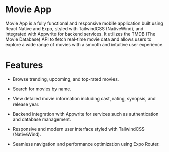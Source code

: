 
# Movie App
Movie App is a fully functional and responsive mobile application built using React Native and Expo, styled with TailwindCSS (NativeWind), and integrated with Appwrite for backend services. It utilizes the TMDB (The Movie Database) API to fetch real-time movie data and allows users to explore a wide range of movies with a smooth and intuitive user experience.

# Features
- Browse trending, upcoming, and top-rated movies.

- Search for movies by name.

- View detailed movie information including cast, rating, synopsis, and release year.

- Backend integration with Appwrite for services such as authentication and database management.

- Responsive and modern user interface styled with TailwindCSS (NativeWind).

- Seamless navigation and performance optimization using Expo Router.
